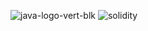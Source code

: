![java-logo-vert-blk](https://user-images.githubusercontent.com/76134357/154089250-f80747e3-52cd-4b2e-a23a-1b0b38a68a60.png)
![solidity](https://user-images.githubusercontent.com/76134357/154089262-cf539ee3-3fc7-4125-a57c-094f69217559.png)

